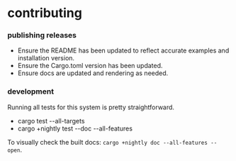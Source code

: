 contributing
============

### publishing releases
- Ensure the README has been updated to reflect accurate examples and installation version.
- Ensure the Cargo.toml version has been updated.
- Ensure docs are updated and rendering as needed.

### development
Running all tests for this system is pretty straightforward.

- cargo test --all-targets
- cargo +nightly test --doc --all-features

To visually check the built docs: `cargo +nightly doc --all-features --open`.
